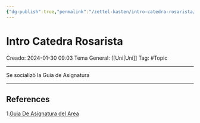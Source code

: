```yaml
---
{"dg-publish":true,"permalink":"/zettel-kasten/intro-catedra-rosarista/"}
---
```



# Intro Catedra Rosarista
Creado: 2024-01-30 09:03
Tema General: [[Uni\|Uni]]
Tag: #Topic


___
Se socializò la Guia de Asignatura


___
## References
1.[Guia De Asignatura del Area](https://e-aulas.urosario.edu.co/pluginfile.php/3062031/mod_resource/content/1/Gu%C3%ADa%20de%20asignatura%202024%20-%201%20%2B%20grupo%2015.pdf)
